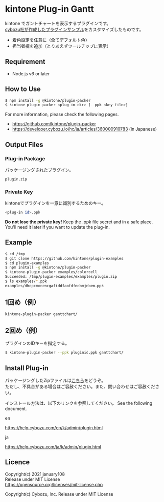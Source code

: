 kintone Plug-in Gantt
==========================

kintone でガントチャートを表示するプラグインです。  
[cybozu社が作成したプラグインサンプル](https://developer.cybozu.io/hc/ja/articles/203716110-%E3%82%AC%E3%83%B3%E3%83%88%E3%83%81%E3%83%A3%E3%83%BC%E3%83%88%E3%83%97%E3%83%A9%E3%82%B0%E3%82%A4%E3%83%B3#step5)をカスタマイズしたものです。
* 着色設定を任意に（全てデフォルト色）
* 担当者欄を追加（とりあえずツールチップに表示）


## Requirement

* Node.js v6 or later

## How to Use

```bash
$ npm install -g @kintone/plugin-packer
$ kintone-plugin-packer <plug-in dir> [--ppk <key file>]
```

For more information, please check the following pages.

* https://github.com/kintone/plugin-packer
* https://developer.cybozu.io/hc/ja/articles/360000910783 (in Japanese)

## Output Files

### Plug-in Package
パッケージングされたプラグイン。

```bash
plugin.zip
```

### Private Key
kintoneでプラグインを一意に識別するためのキー。

```bash
<plug-in id>.ppk
```
**Do not lose the private key!** Keep the .ppk file secret and in a safe place. You'll need it later if you want to update the plug-in.

## Example

```bash
$ cd /tmp
$ git clone https://github.com/kintone/plugin-examples
$ cd plugin-examples
$ npm install -g @kintone/plugin-packer
$ kintone-plugin-packer examples/colorcell
Succeeded: /tmp/plugin-examples/examples/plugin.zip
$ ls examples/*.ppk
examples/dhcpcmonencgafiddfaofdfednmjnbem.ppk
```

## 1回め（例）
```bash
kintone-plugin-packer ganttchart/
```


## 2回め（例）
プラグインのIDキーを指定する。
```bash
$ kintone-plugin-packer --ppk pluginid.ppk ganttchart/
```


## Install Plug-in

パッケージングしたZipファイルは[こちら](https://github.com/january108/kintone-plugin-gantt/blob/master/plugin.zip)をどうぞ。  
ただし、不具合がある場合はご容赦ください。また、問い合わせはご容赦ください。  

インストール方法は、以下のリンクを参照してください。
See the following document.

en

https://help.cybozu.com/en/k/admin/plugin.html

ja

https://help.cybozu.com/ja/k/admin/plugin.html

## Licence

Copyright(c) 2021 january108  
Release under MIT License  
https://opensource.org/licenses/mit-license.php

Copyright(c) Cybozu, Inc.
Release under MIT License

